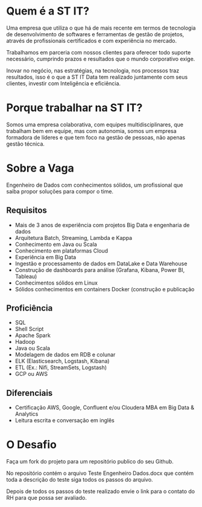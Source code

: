 # Quem é a ST IT?

Uma empresa que utiliza o qu​​e há de mais recente em termos de tecnologia de desenvolvimento de softwares e ferramentas de gestão de projetos, através de profissionais certificados e com experiência no mercado.

Trabalhamos em parceria com nossos clientes para oferecer todo suporte necessário, cumprindo prazos e resultados que o mundo corporativo exige.

Inovar no negócio, nas estratégias, na tecnologia, nos processos traz resultados, isso é o que a ST IT Data tem realizado juntamente com seus clientes, investir com Inteligência e eficiência.​​

# Porque trabalhar na ST IT?

Somos uma empresa colaborativa, com equipes multidisciplinares, que trabalham bem em equipe, mas com autonomia, somos um empresa formadora de líderes e que tem foco na gestão de pessoas, não apenas gestão técnica.

# Sobre a Vaga

Engenheiro de Dados com conhecimentos sólidos, um profissional que saiba propor soluções para compor o time.

## Requisitos

- Mais de 3 anos de experiência com projetos Big Data e engenharia de dados
- Arquitetura Batch, Streaming, Lambda e Kappa
- Conhecimento em Java ou Scala
- Conhecimento em plataformas Cloud
- Experiência em Big Data
- Ingestão e processamento de dados em DataLake e Data Warehouse
- Construção de dashboards para análise (Grafana, Kibana, Power BI, Tableau)
- Conhecimentos sólidos em Linux
- Sólidos conhecimentos em containers Docker (construção e publicação

## Proficiência 

- SQL
- Shell Script
- Apache Spark
- Hadoop
- Java ou Scala
- Modelagem de dados em RDB e colunar
- ELK (Elasticsearch, Logstash, Kibana)
- ETL (Ex.: Nifi, StreamSets, Logstash)
- GCP ou AWS

## Diferenciais 

- Certificação AWS, Google, Confluent e/ou Cloudera
MBA em Big Data & Analytics
- Leitura escrita e conversação em inglês


# O Desafio

Faça um fork do projeto para um repositório publico do seu Github.

No repositório contém o arquivo Teste Engenheiro Dados.docx que contém toda a descrição do teste siga todos os passos do arquivo.

Depois de todos os passos do teste realizado envie o link para o contato do RH para que possa ser avaliado.



